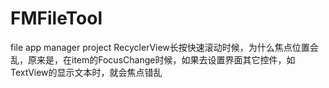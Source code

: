 # FMFileTool
file app manager project
RecyclerView长按快速滚动时候，为什么焦点位置会乱，原来是，在item的FocusChange时候，如果去设置界面其它控件，如TextView的显示文本时，就会焦点错乱
